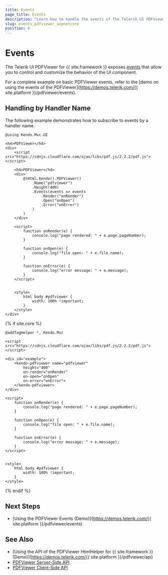 ```yaml
---
title: Events
page_title: Events
description: "Learn how to handle the events of the Telerik UI PDFViewer component for {{ site.framework }}."
slug: events_pdfviewer_aspnetcore
position: 6
---
```


# Events

The Telerik UI PDFViewer for {{ site.framework }} exposes [events](/api/kendo.mvc.ui.fluent/pdfviewerbuilder) that allow you to control and customize the behavior of the UI component.

For a complete example on basic PDFViewer events, refer to the [demo on using the events of the PDFViewer](https://demos.telerik.com/{{ site.platform }}/pdfviewer/events).

## Handling by Handler Name

The following example demonstrates how to subscribe to events by a handler name.

```HtmlHelper
@using Kendo.Mvc.UI

<h4>PDFViewer</h4>
<div>
    <script src="https://cdnjs.cloudflare.com/ajax/libs/pdf.js/2.2.2/pdf.js"></script>

    <h4>PDFViewer</h4>
    <div>
        @(Html.Kendo().PDFViewer()
            .Name("pdfviewer")
            .Height(400)
            .Events(events => events
                .Render("onRender")
                .Open("onOpen")
                .Error("onError")
            )
        )
    </div>

    <script>
        function onRender(e) {
            console.log("page rendered: " + e.page.pageNumber);
        }

        function onOpen(e) {
            console.log("file open: " + e.file.name);
        }

        function onError(e) {
            console.log("error message: " + e.message);
        }
    </script>


    <style>
        html body #pdfviewer {
            width: 100% !important;
        }
    </style>
</div>

```
{% if site.core %}
```TagHelper
@addTagHelper *, Kendo.Mvc

<script src="https://cdnjs.cloudflare.com/ajax/libs/pdf.js/2.2.2/pdf.js"></script>

<div id="example">
    <kendo-pdfviewer name="pdfviewer"
        height="400"
        on-render="onRender"
        on-open="onOpen"
        on-error="onError">
    </kendo-pdfviewer>
</div>

<script>
    function onRender(e) {
        console.log("page rendered: " + e.page.pageNumber);
    }

    function onOpen(e) {
        console.log("file open: " + e.file.name);
    }

    function onError(e) {
        console.log("error message: " + e.message);
    }
</script>


<style>
    html body #pdfviewer {
        width: 100% !important;
    }
</style>

```
{% endif %}

## Next Steps

* [Using the PDFViewer Events (Demo)](https://demos.telerik.com/{{ site.platform }}/pdfviewer/events)

## See Also

* [Using the API of the PDFViewer HtmlHelper for {{ site.framework }} (Demo)](https://demos.telerik.com/{{ site.platform }}/pdfviewer/api)
* [PDFViewer Server-Side API](/api/pdfviewer)
* [PDFViewer Client-Side API](https://docs.telerik.com/kendo-ui/api/javascript/ui/pdfviewer)
